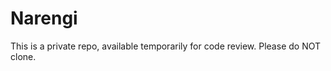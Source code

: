 Narengi
=======

This is a private repo, available temporarily for code review. Please do NOT clone.


